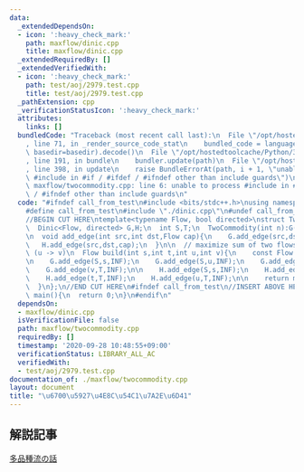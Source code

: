 ```yaml
---
data:
  _extendedDependsOn:
  - icon: ':heavy_check_mark:'
    path: maxflow/dinic.cpp
    title: maxflow/dinic.cpp
  _extendedRequiredBy: []
  _extendedVerifiedWith:
  - icon: ':heavy_check_mark:'
    path: test/aoj/2979.test.cpp
    title: test/aoj/2979.test.cpp
  _pathExtension: cpp
  _verificationStatusIcon: ':heavy_check_mark:'
  attributes:
    links: []
  bundledCode: "Traceback (most recent call last):\n  File \"/opt/hostedtoolcache/Python/3.8.5/x64/lib/python3.8/site-packages/onlinejudge_verify/documentation/build.py\"\
    , line 71, in _render_source_code_stat\n    bundled_code = language.bundle(stat.path,\
    \ basedir=basedir).decode()\n  File \"/opt/hostedtoolcache/Python/3.8.5/x64/lib/python3.8/site-packages/onlinejudge_verify/languages/cplusplus.py\"\
    , line 191, in bundle\n    bundler.update(path)\n  File \"/opt/hostedtoolcache/Python/3.8.5/x64/lib/python3.8/site-packages/onlinejudge_verify/languages/cplusplus_bundle.py\"\
    , line 398, in update\n    raise BundleErrorAt(path, i + 1, \"unable to process\
    \ #include in #if / #ifdef / #ifndef other than include guards\")\nonlinejudge_verify.languages.cplusplus_bundle.BundleErrorAt:\
    \ maxflow/twocommodity.cpp: line 6: unable to process #include in #if / #ifdef\
    \ / #ifndef other than include guards\n"
  code: "#ifndef call_from_test\n#include <bits/stdc++.h>\nusing namespace std;\n\n\
    #define call_from_test\n#include \"./dinic.cpp\"\n#undef call_from_test\n\n#endif\n\
    //BEGIN CUT HERE\ntemplate<typename Flow, bool directed>\nstruct TwoCommodity{\n\
    \  Dinic<Flow, directed> G,H;\n  int S,T;\n  TwoCommodity(int n):G(n+2),H(n+2),S(n),T(n+1){}\n\
    \n  void add_edge(int src,int dst,Flow cap){\n    G.add_edge(src,dst,cap);\n \
    \   H.add_edge(src,dst,cap);\n  }\n\n  // maximize sum of two flows (s -> t) and\
    \ (u -> v)\n  Flow build(int s,int t,int u,int v){\n    const Flow INF = numeric_limits<Flow>::max()/4;\n\
    \n    G.add_edge(S,s,INF);\n    G.add_edge(S,u,INF);\n    G.add_edge(t,T,INF);\n\
    \    G.add_edge(v,T,INF);\n\n    H.add_edge(S,s,INF);\n    H.add_edge(S,v,INF);\n\
    \    H.add_edge(t,T,INF);\n    H.add_edge(u,T,INF);\n\n    return min(G.flow(S,T),H.flow(S,T));\n\
    \  }\n};\n//END CUT HERE\n#ifndef call_from_test\n//INSERT ABOVE HERE\nsigned\
    \ main(){\n  return 0;\n}\n#endif\n"
  dependsOn:
  - maxflow/dinic.cpp
  isVerificationFile: false
  path: maxflow/twocommodity.cpp
  requiredBy: []
  timestamp: '2020-09-28 10:48:55+09:00'
  verificationStatus: LIBRARY_ALL_AC
  verifiedWith:
  - test/aoj/2979.test.cpp
documentation_of: ./maxflow/twocommodity.cpp
layout: document
title: "\u6700\u5927\u4E8C\u54C1\u7A2E\u6D41"
---
```


## 解説記事
[多品種流の話](http://www.kurims.kyoto-u.ac.jp/~kenkyubu/kokai-koza/hirai.pdf)

